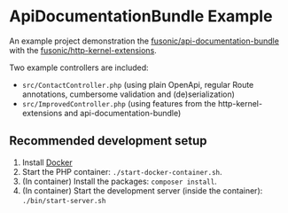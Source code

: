 # ApiDocumentationBundle Example

An example project demonstration the [fusonic/api-documentation-bundle](https://github.com/fusonic/php-api-documentation-bundle)
with the [fusonic/http-kernel-extensions](https://github.com/fusonic/php-http-kernel-extensions).

Two example controllers are included:
 * `src/ContactController.php` (using plain OpenApi, regular Route annotations, cumbersome validation and (de)serialization)
 * `src/ImprovedController.php` (using features from the http-kernel-extensions and api-documentation-bundle)

## Recommended development setup

1. Install [Docker](https://www.docker.com/)
2. Start the PHP container: `./start-docker-container.sh`.
3. (In container) Install the packages: `composer install`.
4. (In container) Start the development server (inside the container): `./bin/start-server.sh`
